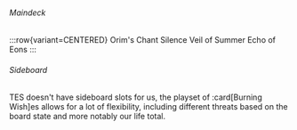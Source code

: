###### Maindeck

:::row{variant=CENTERED}
Orim's Chant
Silence
Veil of Summer
Echo of Eons
:::

###### Sideboard

TES doesn't have sideboard slots for us, the playset of :card[Burning Wish]es
allows for a lot of flexibility, including different threats based on the board
state and more notably our life total.

